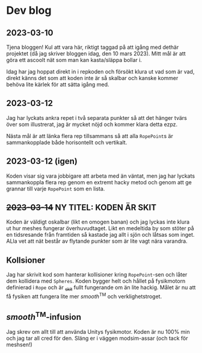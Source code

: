 # Dev blog

## 2023-03-10

Tjena bloggen! Kul att vara här, riktigt taggad på att igång med dethär projektet (då jag skriver bloggen idag, den 10
mars 2023).
Mitt mål är att göra ett ascoolt nät som man kan kasta/släppa bollar i.

Idag har jag hoppat direkt in i repkoden och försökt klura ut vad som är vad, direkt känns det som att koden inte är så
skalbar och kanske kommer behöva lite kärlek för att sätta igång med.

## 2023-03-12

Jag har lyckats ankra repet i två separata punkter så att det hänger tvärs över som illustrerat, jag är mycket nöjd och
kommer klara detta ezpz.

Nästa mål är att länka flera rep tillsammans så att alla `RopePoint`s är sammankopplade både horisontellt och vertikalt.

## 2023-03-12 (igen)

Koden visar sig vara jobbigare att arbeta med än väntat, men jag har lyckats sammankoppla flera rep genom en extremt
hacky metod och genom att ge grannar till varje `RopePoint` som en lista.

## ~~2023-03-14~~ NY TITEL: KODEN ÄR SKIT

Koden är väldigt oskalbar (likt en omogen banan) och jag lyckas inte klura ut hur meshes fungerar överhuvudtaget. Likt
en medeltida by som stöter på en tidsresande från framtiden så kastade jag allt i sjön och låtsas som inget. ALla vet
att nät består av flytande punkter som är lite vagt nära varandra.

## Kollsioner

Jag har skrivit kod som hanterar kollisioner kring `RopePoint`-sen och låter dem kollidera med `Spheres`. Koden bygger
helt och hållet på fysikmotorn definierad i `Rope` och är <sub>~~skit~~</sub> fullt fungerande om än lite hackig. Målet är nu att få fysiken att fungera lite mer *smooth*<sup>TM</sup> och verklighetstroget.

## *smooth*<sup>TM</sup>-infusion
Jag skrev om allt till att använda Unitys fysikmotor. Koden är nu 100% min och jag tar all cred för den. Släng er i väggen modsim-assar (och tack för meshsen!)
